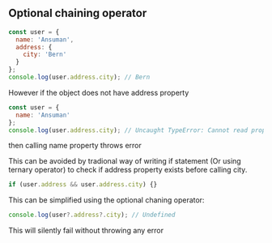 ## Optional chaining operator
```javascript
const user = {
  name: 'Ansuman',
  address: {
    city: 'Bern'
  }
};
console.log(user.address.city); // Bern
```

However if the object does not have address property

```javascript
const user = {
  name: 'Ansuman'
};
console.log(user.address.city); // Uncaught TypeError: Cannot read property 'city' of undefined
```
then calling name property throws error

This can be avoided by tradional way of writing if statement (Or using ternary operator) to check if address property exists before calling city.

```javascript
if (user.address && user.address.city) {}
```

This can be simplified using the optional chaning operator:

```javascript
console.log(user?.address?.city); // Undefined
```
This will silently fail without throwing any error
